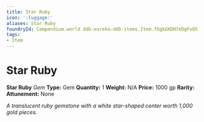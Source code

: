 ```yaml
---
title: Star Ruby
icon: ':luggage:'
aliases: Star Ruby
foundryId: Compendium.world.ddb-eureka-ddb-items.Item.fGgkGKDH7eDgFvQ5
tags:
- Item
---
```


# Star Ruby

**Star Ruby**
_Gem_
**Type:** Gem
**Quantity:** 1
**Weight:** N/A
**Price:** 1000 gp
**Rarity:** 
**Attunement:** None

*A translucent ruby gemstone with a white star-shaped center worth 1,000 gold pieces.*